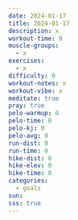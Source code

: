 ```yaml
---
date: 2024-01-17
title: 2024-01-17
description: x
workout-time: 0
muscle-groups:
  - x
exercises:
  - x
difficulty: 0
workout-notes: x
workout-vibe: x
meditate: true
pray: true
pelo-warmup: 0
pelo-time: 0
pelo-kj: 0
pelo-avg: 0
run-dist: 0
run-time: 0
hike-dist: 0
hike-elev: 0
hike-time: 0
categories:
  - goals
sun: 
sss: true
---
```

